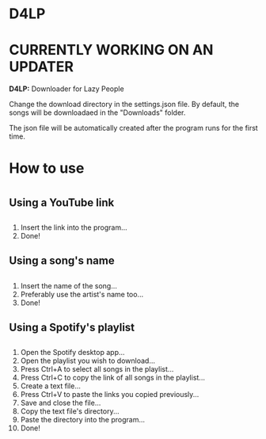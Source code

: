 D4LP
===============

**<h1> CURRENTLY WORKING ON AN UPDATER </h1>**

**D4LP:** Downloader for Lazy People

Change the download directory in the settings.json file.
By default, the songs will be downloadaed in the "Downloads" folder.

The json file will be automatically created after the program runs for the first time.

# How to use <h1>
## **Using a YouTube link** <h2>
1. Insert the link into the program...
2. Done!

## **Using a song's name** <h2>
1. Insert the name of the song...
2. Preferably use the artist's name too...
3. Done!

## **Using a Spotify's playlist** <h2>
1. Open the Spotify desktop app...
2. Open the playlist you wish to download...
3. Press Ctrl+A to select all songs in the playlist...
4. Press Ctrl+C to copy the link of all songs in the playlist...
5. Create a text file...
6. Press Ctrl+V to paste the links you copied previously...
7. Save and close the file...
8. Copy the text file's directory...
9. Paste the directory into the program...
10. Done!
